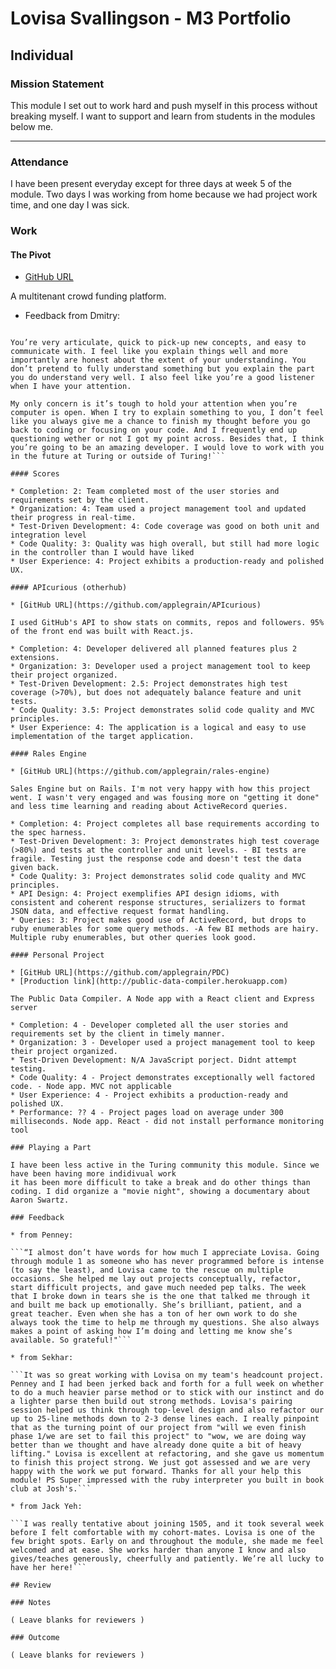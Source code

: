 # Lovisa Svallingson - M3 Portfolio

## Individual

### Mission Statement

This module I set out to work hard and push myself in this process without breaking myself. I want to support and learn from  students in the modules below me.

---

### Attendance

I have been present everyday except for three days at week 5 of the module. Two days I was working from home because we had project work time, and one day I was sick.

### Work

#### The Pivot

* [GitHub URL](https://github.com/applegrain/the_pivot)

A multitenant crowd funding platform.

* Feedback from Dmitry:

```You’re super focused and get a lot of work done in a short period of time. You’re also very reliable, so I know if you say you’re going to do something you’re certainly going to get it done. Sometimes I feel like you push a little too far ahead with building out functionality that we may not need at the moment, instead of polishing out the code we already have. This has a tendency of diverging the group members understand of the entire project. So if I would like to pick up on something you left off, it becomes slightly difficult, which ends up deterring me from delving into certain parts of the project.

You’re very articulate, quick to pick-up new concepts, and easy to communicate with. I feel like you explain things well and more importantly are honest about the extent of your understanding. You don’t pretend to fully understand something but you explain the part you do understand very well. I also feel like you’re a good listener when I have your attention.

My only concern is it’s tough to hold your attention when you’re computer is open. When I try to explain something to you, I don’t feel like you always give me a chance to finish my thought before you go back to coding or focusing on your code. And I frequently end up questioning wether or not I got my point across. Besides that, I think you’re going to be an amazing developer. I would love to work with you in the future at Turing or outside of Turing!```

#### Scores

* Completion: 2: Team completed most of the user stories and requirements set by the client.
* Organization: 4: Team used a project management tool and updated their progress in real-time.
* Test-Driven Development: 4: Code coverage was good on both unit and integration level
* Code Quality: 3: Quality was high overall, but still had more logic in the controller than I would have liked
* User Experience: 4: Project exhibits a production-ready and polished UX.

#### APIcurious (otherhub)

* [GitHub URL](https://github.com/applegrain/APIcurious)

I used GitHub's API to show stats on commits, repos and followers. 95% of the front end was built with React.js.

* Completion: 4: Developer delivered all planned features plus 2 extensions.
* Organization: 3: Developer used a project management tool to keep their project organized.
* Test-Driven Development: 2.5: Project demonstrates high test coverage (>70%), but does not adequately balance feature and unit tests.
* Code Quality: 3.5: Project demonstrates solid code quality and MVC principles.
* User Experience: 4: The application is a logical and easy to use implementation of the target application.

#### Rales Engine

* [GitHub URL](https://github.com/applegrain/rales-engine)

Sales Engine but on Rails. I'm not very happy with how this project went. I wasn't very engaged and was fousing more on "getting it done" and less time learning and reading about ActiveRecord queries.

* Completion: 4: Project completes all base requirements according to the spec harness.
* Test-Driven Development: 3: Project demonstrates high test coverage (>80%) and tests at the controller and unit levels. - BI tests are fragile. Testing just the response code and doesn't test the data given back.
* Code Quality: 3: Project demonstrates solid code quality and MVC principles.
* API Design: 4: Project exemplifies API design idioms, with consistent and coherent response structures, serializers to format JSON data, and effective request format handling.
* Queries: 3: Project makes good use of ActiveRecord, but drops to ruby enumerables for some query methods. -A few BI methods are hairy. Multiple ruby enumerables, but other queries look good.

#### Personal Project

* [GitHub URL](https://github.com/applegrain/PDC)
* [Production link](http://public-data-compiler.herokuapp.com)

The Public Data Compiler. A Node app with a React client and Express server

* Completion: 4 - Developer completed all the user stories and requirements set by the client in timely manner.
* Organization: 3 - Developer used a project management tool to keep their project organized.
* Test-Driven Development: N/A JavaScript porject. Didnt attempt testing.
* Code Quality: 4 - Project demonstrates exceptionally well factored code. - Node app. MVC not applicable
* User Experience: 4 - Project exhibits a production-ready and polished UX.
* Performance: ?? 4 - Project pages load on average under 300 milliseconds. Node app. React - did not install performance monitoring tool

### Playing a Part

I have been less active in the Turing community this module. Since we have been having more indidivual work
it has been more difficult to take a break and do other things than coding. I did organize a "movie night", showing a documentary about Aaron Swartz.

### Feedback

* from Penney:

```“I almost don’t have words for how much I appreciate Lovisa. Going through module 1 as someone who has never programmed before is intense (to say the least), and Lovisa came to the rescue on multiple occasions. She helped me lay out projects conceptually, refactor, start difficult projects, and gave much needed pep talks. The week that I broke down in tears she is the one that talked me through it and built me back up emotionally. She’s brilliant, patient, and a great teacher. Even when she has a ton of her own work to do she always took the time to help me through my questions. She also always makes a point of asking how I’m doing and letting me know she’s available. So grateful!"```

* from Sekhar:

```It was so great working with Lovisa on my team's headcount project. Penney and I had been jerked back and forth for a full week on whether to do a much heavier parse method or to stick with our instinct and do a lighter parse then build out strong methods. Lovisa's pairing session helped us think through top-level design and also refactor our up to 25-line methods down to 2-3 dense lines each. I really pinpoint that as the turning point of our project from "will we even finish phase 1/we are set to fail this project" to "wow, we are doing way better than we thought and have already done quite a bit of heavy lifting." Lovisa is excellent at refactoring, and she gave us momentum to finish this project strong. We just got assessed and we are very happy with the work we put forward. Thanks for all your help this module! PS Super impressed with the ruby interpreter you built in book club at Josh's.```

* from Jack Yeh:

```I was really tentative about joining 1505, and it took several week before I felt comfortable with my cohort-mates. Lovisa is one of the few bright spots. Early on and throughout the module, she made me feel welcomed and at ease. She works harder than anyone I know and also gives/teaches generously, cheerfully and patiently. We’re all lucky to have her here!```

## Review

### Notes

( Leave blanks for reviewers )

### Outcome

( Leave blanks for reviewers )
